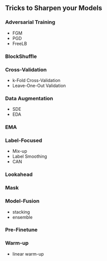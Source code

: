 ## **Tricks to Sharpen your Models**


### Adversarial Training
  * FGM
  * PGD
  * FreeLB

### BlockShuffle

### Cross-Validation
  * k-Fold Cross-Validation
  * Leave-One-Out Validation

### Data Augmentation
  * SDE
  * EDA

### EMA

### Label-Focused
  * Mix-up
  * Label Smoothing
  * CAN

### Lookahead

### Mask

### Model-Fusion
  * stacking
  * ensemble

### Pre-Finetune

### Warm-up
  * linear warm-up
